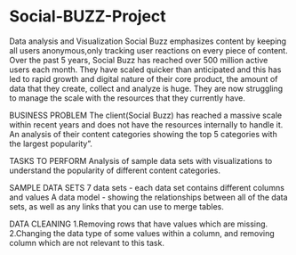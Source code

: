 # Social-BUZZ-Project
Data analysis and Visualization
Social Buzz emphasizes content by keeping all users anonymous,only tracking user reactions on every piece of content. 
Over the past 5 years, Social Buzz has reached over 500 million active users each month. 
They have scaled quicker than anticipated and this  has led to rapid growth and digital nature of their core product, the amount of data that they create, collect and analyze is huge.
They are now struggling to manage the scale with the resources that they currently have.

BUSINESS PROBLEM
The client(Social Buzz) has reached a massive scale within recent years and does not have the resources internally to handle it. 
An analysis of their content categories showing the top 5 categories with the largest popularity”.

TASKS TO PERFORM
Analysis of sample data sets with visualizations to understand the popularity of different content categories.

SAMPLE DATA SETS
7 data sets - each data set contains different columns and values
A data model - showing the relationships between all of the data sets, as well as any links that you can use to merge tables.


DATA CLEANING
      1.Removing rows that have values which are missing.
       2.Changing the data type of some values within a column, and removing column which are not relevant to this task.

 